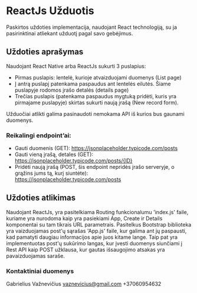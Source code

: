 # ReactJs Užduotis

Paskirtos uždoties implementacija, naudojant React technologiją, su ja pasirinktinai atliekant užduotį pagal savo gebėjimus.


## Uždoties aprašymas

Naudojant React Native arba ReactJs sukurti 3 puslapius:

- Pirmas puslapis: lentelė, kurioje atvaizduojami duomenys (List page)
- Į antrą puslapį patenkama paspaudus ant lentelės eilutės. Šiame puslapyje rodomos įrašo detalės (details page)
- Trečias puslapis (patenkama paspaudus mygtuką pridėti, kuris yra pirmajame puslapyje) skirtas sukurti naują įrašą (New record form).

Užduočiai atlikti galima pasinaudoti nemokama API iš kurios bus gaunami duomenys.

### Reikalingi endpoint’ai:
- Gauti duomenis (GET): https://jsonplaceholder.typicode.com/posts
- Gauti vieną įrašą, detales (GET): https://jsonplaceholder.typicode.com/posts/{ID}
- Pridėti naują įrašą (POST, šis endpoint nepridės įrašo serveryje, o grąžins jums tą, kurį siuntėte): https://jsonplaceholder.typicode.com/posts

## Uždoties atlikimas

Naudojant ReactJs, yra pasitelkiama Routing funkcionalumu 'index.js' faile, kuriame yra nurodoma kaip yra pasiekiami App, Create ir Details komponentai su tam tikrais URL parametrais. Pasitelkus Bootstrap biblioteka yra vaizduojamas post'ų sąrašas 'App.js' faile, kur galima ant jų paspausti, kad pamatyti daugiau informacijos apie juos kitame lange. Taip pat yra implementuotas post'ų sukūrimo langas, kur įvesti duomenys siunčiami į Rest API kaip POST užklausa, kur gautas išsaugojimo atsakas yra pavaizduojamas saraše.

### Kontaktiniai duomenys

Gabrielius Važnevičius
vaznevicius@gmail.com
+37060954632

